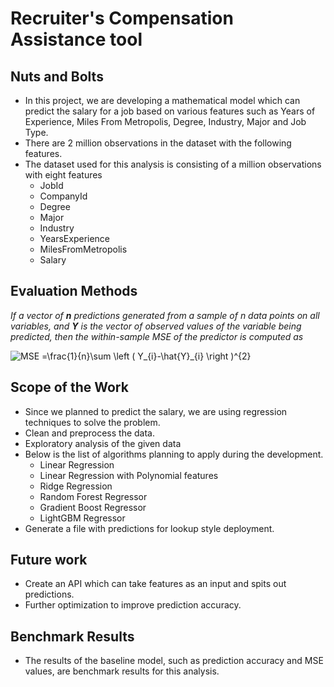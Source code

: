 # Recruiter's Compensation Assistance tool

## Nuts and Bolts
* In this project, we are developing a mathematical model which can predict the salary for a job based on various features such as Years of Experience, Miles From Metropolis, Degree, Industry, Major and Job Type.
* There are 2 million observations in the dataset with the following features.
* The dataset used for this analysis is consisting of a million observations with eight features
  - JobId
  - CompanyId
  - Degree 
  - Major
  - Industry
  - YearsExperience
  - MilesFromMetropolis
  - Salary 
## Evaluation Methods

*If a vector of ***n*** predictions generated from a sample of n data points on all variables, and ***Y*** is the vector of observed values of the variable being predicted, then the within-sample MSE of the predictor is computed as*

<img src="https://latex.codecogs.com/png.latex?\bg_white&space;MSE&space;=\frac{1}{n}\sum&space;\left&space;(&space;Y_{i}-\hat{Y}_{i}&space;\right&space;)^{2}" title="MSE =\frac{1}{n}\sum \left ( Y_{i}-\hat{Y}_{i} \right )^{2}" />


## Scope of the Work
* Since we planned to predict the salary, we are using regression techniques to solve the problem.
* Clean and preprocess the data.
* Exploratory analysis of the given data
* Below is the list of algorithms planning to apply during the development.
  - Linear Regression
  - Linear Regression with Polynomial features
  - Ridge Regression
  - Random Forest Regressor
  - Gradient Boost Regressor
  - LightGBM Regressor
* Generate a file with predictions for lookup style deployment.

## Future work
* Create an API which can take features as an input and spits out predictions.
* Further optimization to improve prediction accuracy.

## Benchmark Results
* The results of the baseline model, such as prediction accuracy and MSE values, are benchmark results for this analysis.

